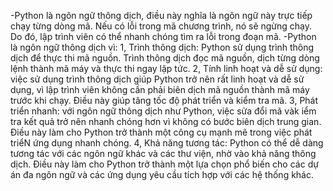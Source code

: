 -Python là ngôn ngữ thông dịch, điều này nghĩa là ngôn ngữ này trực tiếp chạy từng dòng mã. Nếu có lỗi trong mã chương trình, nó sẽ ngừng    chạy. Do đó, lập trình viên có thể nhanh chóng tìm ra lỗi trong đoạn mã.
 -Python là ngôn ngữ thông dịch vì:
   1, Trình thông dịch: Python sử dụng trình thông dịch để thực thi mã nguồn. Trình thông dịch đọc mã nguồn, dịch từng dòng lệnh thành mã máy và thực thi ngay lập tức.
   2, Tính linh hoạt và dễ sử dụng: việc sử dụng trình thông dịch giúp Python trở nên rất linh hoạt và dễ sử dụng, vì lập trình viên không cần phải biên dịch mã nguồn thành mã máy trước khi chạy. Điều này giúp tăng tốc độ phát triển và kiểm tra mã.
   3, Phát triển nhanh: với ngôn ngữ thông dịch như Python, việc sửa đổi mã vàk iểm tra kết quả trở nên nhanh chóng hơn vì không có bước biên dịch trung gian. Điều này làm cho Python trở thành một công cụ mạnh mẽ trong việc phát triểN ứng dụng nhanh chóng.
   4, Khả năng tương tác: Python có thể dễ dàng tương tác với các ngôn ngữ khác và các thư viện, nhờ vào khả năng thông dịch. Điều này làm cho Python trở thành một lựa chọn phổ biến cho các dự án đa ngôn ngữ và các ứng dụng yêu cầu tích hợp với các hệ thống khác.